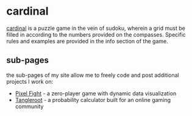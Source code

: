 # cardinal
[cardinal](https://cornbread.games) is a puzzle game in the vein of sudoku, wherein a grid must be filled in according to the numbers provided on the compasses. Specific rules and examples are provided in the info section of the game.

## sub-pages
the sub-pages of my site allow me to freely code and post additional projects I work on:
- [Pixel Fight](https://cornbread.games/pixel-fight) - a zero-player game with dynamic data visualization
- [Tangleroot](https://cornbread.games/tangleroot) - a probability calculator built for an online gaming community
